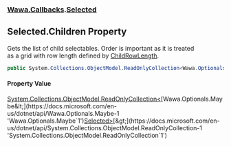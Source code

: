 ### [Wawa.Callbacks](Wawa.Callbacks.md 'Wawa.Callbacks').[Selected](Selected.md 'Wawa.Callbacks.Selected')

## Selected.Children Property

Gets the list of child selectables. Order is important as it is treated  
as a grid with row length defined by [ChildRowLength](Selected.ChildRowLength.md 'Wawa.Callbacks.Selected.ChildRowLength').

```csharp
public System.Collections.ObjectModel.ReadOnlyCollection<Wawa.Optionals.Maybe<Wawa.Callbacks.Selected>> Children { get; }
```

#### Property Value
[System.Collections.ObjectModel.ReadOnlyCollection&lt;](https://docs.microsoft.com/en-us/dotnet/api/System.Collections.ObjectModel.ReadOnlyCollection-1 'System.Collections.ObjectModel.ReadOnlyCollection`1')[Wawa.Optionals.Maybe&lt;](https://docs.microsoft.com/en-us/dotnet/api/Wawa.Optionals.Maybe-1 'Wawa.Optionals.Maybe`1')[Selected](Selected.md 'Wawa.Callbacks.Selected')[&gt;](https://docs.microsoft.com/en-us/dotnet/api/Wawa.Optionals.Maybe-1 'Wawa.Optionals.Maybe`1')[&gt;](https://docs.microsoft.com/en-us/dotnet/api/System.Collections.ObjectModel.ReadOnlyCollection-1 'System.Collections.ObjectModel.ReadOnlyCollection`1')